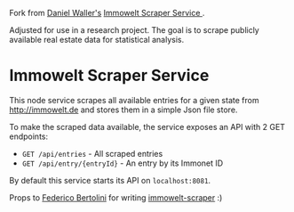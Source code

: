 Fork from [Daniel Waller's](https://github.com/d4l-w4r) [Immowelt Scraper Service ](https://github.com/d4l-w4r/immonet-scraper-service).

Adjusted for use in a research project.
The goal is to scrape publicly available real estate data for statistical analysis.

# Immowelt Scraper Service

This node service scrapes all available entries for a given state from http://immowelt.de and stores them in a simple Json file store.

To make the scraped data available, the service exposes an API with 2 GET endpoints:
* `GET /api/entries` - All scraped entries
* `GET /api/entry/{entryId}` - An entry by its Immonet ID

By default this service starts its API on `localhost:8081`.

Props to [Federico Bertolini](https://github.com/fedebertolini) for writing [immowelt-scraper](https://www.npmjs.com/package/immowelt-scraper) :)
